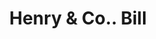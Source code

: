 ---
doi: 10.7916/D82Z2HNS
date_other: '1880'
date_other_textual: 1880-1889
form: printed ephemera
genre:
- Invoices
name:
- Henry & Co.
object_in_context_url: https://biggert.cul.columbia.edu/items/view/ave_biggert_01372
subject_hierarchical_geographic:
- Huntingdon, Pennsylvania, United States
subject_name:
- Henry & Co.
title: Henry & Co.. Bill
sort_title: Henry & Co.. Bill
call_number: ave_biggert_01372
coordinates:
- 40.49527777777778,-78.01305555555555
pid: ave_biggert_01372
identifiers: ave_biggert_01372
thumbnail: https://derivativo-1.library.columbia.edu/iiif/2/ldpd:344581/full/!256,256/0/native.jpg
permalink: "/items/ave_biggert_01372/"
layout: iiif-image-page
---